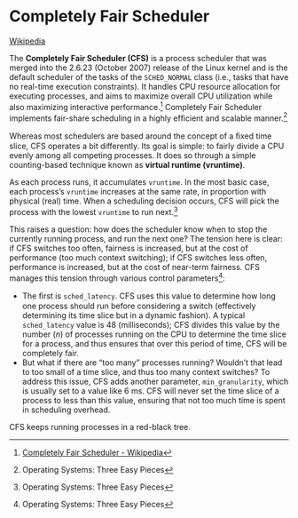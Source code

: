 # Completely Fair Scheduler
[Wikipedia](https://en.wikipedia.org/wiki/Completely_Fair_Scheduler)

The **Completely Fair Scheduler (CFS)** is a process scheduler that was merged into the 2.6.23 (October 2007) release of the Linux kernel and is the default scheduler of the tasks of the `SCHED_NORMAL` class (i.e., tasks that have no real-time execution constraints). It handles CPU resource allocation for executing processes, and aims to maximize overall CPU utilization while also maximizing interactive performance.[^wiki] Completely Fair Scheduler implements fair-share scheduling in a highly efﬁcient and scalable manner.[^three]

Whereas most schedulers are based around the concept of a ﬁxed time slice, CFS operates a bit differently. Its goal is simple: to fairly divide a CPU evenly among all competing processes. It does so through a simple counting-based technique known as **virtual runtime (vruntime)**.

As each process runs, it accumulates `vruntime`. In the most basic case, each process’s `vruntime` increases at the same rate, in proportion with physical (real) time. When a scheduling decision occurs, CFS will pick the process with the lowest `vruntime` to run next.[^three]

This raises a question: how does the scheduler know when to stop the currently running process, and run the next one? The tension here is clear: if CFS switches too often, fairness is increased, but at the cost of performance (too much context switching); if CFS switches less often, performance is increased, but at the cost of near-term fairness. CFS manages this tension through various control parameters[^three]:
- The ﬁrst is `sched_latency`. CFS uses this value to determine how long one process should run before considering a switch (effectively determining its time slice but in a dynamic fashion). A typical `sched_latency` value is 48 (milliseconds); CFS divides this value by the number ($n$) of processes running on the CPU to determine the time slice for a process, and thus ensures that over this period of time, CFS will be completely fair.
- But what if there are “too many” processes running? Wouldn’t that lead to too small of a time slice, and thus too many context switches? To address this issue, CFS adds another parameter, `min_granularity`, which is usually set to a value like 6 ms. CFS will never set the time slice of a process to less than this value, ensuring that not too much time is spent in scheduling overhead.

CFS keeps running processes in a red-black tree.


[^wiki]: [Completely Fair Scheduler - Wikipedia](https://en.wikipedia.org/wiki/Completely_Fair_Scheduler)
[^three]: Operating Systems: Three Easy Pieces